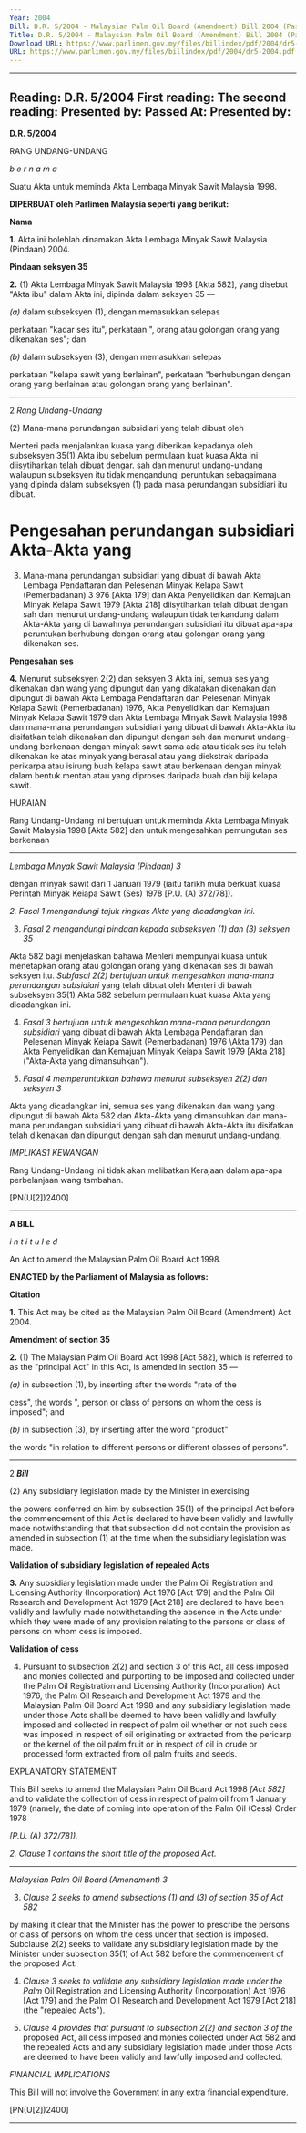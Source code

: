 ```yaml
---
Year: 2004
Bill: D.R. 5/2004 - Malaysian Palm Oil Board (Amendment) Bill 2004 (Passed)
Title: D.R. 5/2004 - Malaysian Palm Oil Board (Amendment) Bill 2004 (Passed)
Download URL: https://www.parlimen.gov.my/files/billindex/pdf/2004/dr5-2004.pdf
URL: https://www.parlimen.gov.my/files/billindex/pdf/2004/dr5-2004.pdf
---
```

---
Reading:
D.R. 5/2004
First reading:
The second reading:
Presented by:
Passed At:
Presented by:
---

**D.R. 5/2004**

RANG UNDANG-UNDANG

_b e r n a m a_

Suatu Akta untuk meminda Akta Lembaga Minyak Sawit Malaysia
1998.

**DIPERBUAT oleh Parlimen Malaysia seperti yang berikut:**

**Nama**

**1.** Akta ini bolehlah dinamakan Akta Lembaga Minyak Sawit
Malaysia (Pindaan) 2004.

**Pindaan seksyen 35**

**2.** (1) Akta Lembaga Minyak Sawit Malaysia 1998 [Akta 582],
yang disebut "Akta ibu" dalam Akta ini, dipinda dalam
seksyen 35 —

_(a)_ dalam subseksyen (1), dengan memasukkan selepas

perkataan "kadar ses itu", perkataan ", orang atau golongan
orang yang dikenakan ses"; dan

_(b)_ dalam subseksyen (3), dengan memasukkan selepas

perkataan "kelapa sawit yang berlainan", perkataan
"berhubungan dengan orang yang berlainan atau golongan
orang yang berlainan".


-----

2 _Rang Undang-Undang_

(2) Mana-mana perundangan subsidiari yang telah dibuat oleh

Menteri pada menjalankan kuasa yang diberikan kepadanya oleh
subseksyen 35(1) Akta ibu sebelum permulaan kuat kuasa Akta ini
diisytiharkan telah dibuat dengar. sah dan menurut undang-undang
walaupun subseksyen itu tidak mengandungi peruntukan sebagaimana
yang dipinda dalam subseksyen (1) pada masa perundangan subsidiari
itu dibuat.

# Pengesahan  perundangan  subsidiari  Akta-Akta  yang

 3. Mana-mana perundangan subsidiari yang dibuat di bawah Akta
Lembaga Pendaftaran dan Pelesenan Minyak Kelapa Sawit
(Pemerbadanan) 3 976 [Akta 179] dan Akta Penyelidikan dan
Kemajuan Minyak Kelapa Sawit 1979 [Akta 218] diisytiharkan
telah dibuat dengan sah dan menurut undang-undang walaupun
tidak terkandung dalam Akta-Akta yang di bawahnya perundangan
subsidiari itu dibuat apa-apa peruntukan berhubung dengan orang
atau golongan orang yang dikenakan ses.

**Pengesahan ses**

**4.** Menurut subseksyen 2(2) dan seksyen 3 Akta ini, semua ses
yang dikenakan dan wang yang dipungut dan yang dikatakan
dikenakan dan dipungut di bawah Akta Lembaga Pendaftaran dan
Pelesenan Minyak Kelapa Sawit (Pemerbadanan) 1976, Akta
Penyelidikan dan Kemajuan Minyak Kelapa Sawit 1979 dan Akta
Lembaga Minyak Sawit Malaysia 1998 dan mana-mana perundangan
subsidiari yang dibuat di bawah Akta-Akta itu disifatkan telah
dikenakan dan dipungut dengan sah dan menurut undang-undang
berkenaan dengan minyak sawit sama ada atau tidak ses itu telah
dikenakan ke atas minyak yang berasal atau yang diekstrak daripada
perikarpa atau isirung buah kelapa sawit atau berkenaan dengan
minyak dalam bentuk mentah atau yang diproses daripada buah
dan biji kelapa sawit.

HURAIAN

Rang Undang-Undang ini bertujuan untuk meminda Akta Lembaga Minyak
Sawit Malaysia 1998 [Akta 582] dan untuk mengesahkan pemungutan ses berkenaan


-----

_Lembaga Minyak Sawit Malaysia (Pindaan)       3_

dengan minyak sawit dari 1 Januari 1979 (iaitu tarikh mula berkuat kuasa
Perintah Minyak Keiapa Sawit (Ses) 1978 [P.U. (A) 372/78]).

_2._ _Fasal 1 mengandungi tajuk ringkas Akta yang dicadangkan ini._

3. _Fasal 2 mengandungi pindaan kepada subseksyen (1) dan (3) seksyen 35_

Akta 582 bagi menjelaskan bahawa Menleri mempunyai kuasa untuk menetapkan
orang atau golongan orang yang dikenakan ses di bawah seksyen itu.
_Subfasal 2(2) bertujuan untuk mengesahkan mana-mana perundangan subsidiari_
yang telah dibuat oleh Menteri di bawah subseksyen 35(1) Akta 582 sebelum
permulaan kuat kuasa Akta yang dicadangkan ini.

4. _Fasal 3 bertujuan untuk mengesahkan mana-mana perundangan subsidiari_
yang dibuat di bawah Akta Lembaga Pendaftaran dan Pelesenan Minyak Keiapa
Sawit (Pemerbadanan) 1976 \Akta 179) dan Akta Penyelidikan dan Kemajuan
Minyak Keiapa Sawit 1979 [Akta 218] ("Akta-Akta yang dimansuhkan").

5. _Fasal 4 memperuntukkan bahawa menurut subseksyen 2(2) dan seksyen 3_

Akta yang dicadangkan ini, semua ses yang dikenakan dan wang yang dipungut
di bawah Akta 582 dan Akta-Akta yang dimansuhkan dan mana-mana perundangan
subsidiari yang dibuat di bawah Akta-Akta itu disifatkan telah dikenakan dan
dipungut dengan sah dan menurut undang-undang.

_IMPLIKAS1 KEWANGAN_

Rang Undang-Undang ini tidak akan melibatkan Kerajaan dalam apa-apa
perbelanjaan wang tambahan.

[PN(U[2])2400]


-----

**A BILL**

_i n t i t u l e d_

An Act to amend the Malaysian Palm Oil Board Act 1998.

**ENACTED by the Parliament of Malaysia as follows:**

**Citation**

**1.** This Act may be cited as the Malaysian Palm Oil Board
(Amendment) Act 2004.

**Amendment of section 35**

**2.** (1)  The Malaysian Palm Oil Board Act 1998 [Act 582], which
is referred to as the "principal Act" in this Act, is amended in
section 35 —

_(a)_ in subsection (1), by inserting after the words "rate of the

cess", the words ", person or class of persons on whom
the cess is imposed"; and

_(b)_ in subsection (3), by inserting after the word "product"

the words "in relation to different persons or different
classes of persons".


-----

2 **_Bill_**

(2) Any subsidiary legislation made by the Minister in exercising

the powers conferred on him by subsection 35(1) of the principal
Act before the commencement of this Act is declared to have been
validly and lawfully made notwithstanding that that subsection did
not contain the provision as amended in subsection (1) at the time
when the subsidiary legislation was made.

**Validation of subsidiary legislation of repealed Acts**

**3.** Any subsidiary legislation made under the Palm Oil Registration
and Licensing Authority (Incorporation) Act 1976 [Act 179] and
the Palm Oil Research and Development Act 1979 [Act 218] are
declared to have been validly and lawfully made notwithstanding
the absence in the Acts under which they were made of any provision
relating to the persons or class of persons on whom cess is imposed.

**Validation of cess**

4. Pursuant to subsection 2(2) and section 3 of this Act, all cess
imposed and monies collected and purporting to be imposed and
collected under the Palm Oil Registration and Licensing Authority
(Incorporation) Act 1976, the Palm Oil Research and Development
Act 1979 and the Malaysian Palm Oil Board Act 1998 and any
subsidiary legislation made under those Acts shall be deemed to
have been validly and lawfully imposed and collected in respect
of palm oil whether or not such cess was imposed in respect of
oil originating or extracted from the pericarp or the kernel of the
oil palm fruit or in respect of oil in crude or processed form
extracted from oil palm fruits and seeds.

EXPLANATORY STATEMENT

This Bill seeks to amend the Malaysian Palm Oil Board Act 1998 _[Act 582]_
and to validate the collection of cess in respect of palm oil from 1 January 1979
(namely, the date of coming into operation of the Palm Oil (Cess) Order 1978

_[P.U. (A) 372/78])._

_2.  Clause 1 contains the short title of the proposed Act._


-----

_Malaysian Palm Oil Board (Amendment)         3_

3. _Clause 2 seeks to amend subsections (1) and (3) of section 35 of Act 582_

by making it clear that the Minister has the power to prescribe the persons or
class of persons on whom the cess under that section is imposed. Subclause 2(2)
seeks to validate any subsidiary legislation made by the Minister under subsection
35(1) of Act 582 before the commencement of the proposed Act.

4. _Clause 3 seeks to validate any subsidiary legislation made under the Palm_
Oil Registration and Licensing Authority (Incorporation) Act 1976 [Act 179]
and the Palm Oil Research and Development Act 1979 [Act 218] (the "repealed
Acts").

5. _Clause 4 provides that pursuant to subsection 2(2) and section 3 of the_
proposed Act, all cess imposed and monies collected under Act 582 and the
repealed Acts and any subsidiary legislation made under those Acts are deemed
to have been validly and lawfully imposed and collected.

_FINANCIAL IMPLICATIONS_

This Bill will not involve the Government in any extra financial expenditure.

[PN(U[2])2400]


-----

